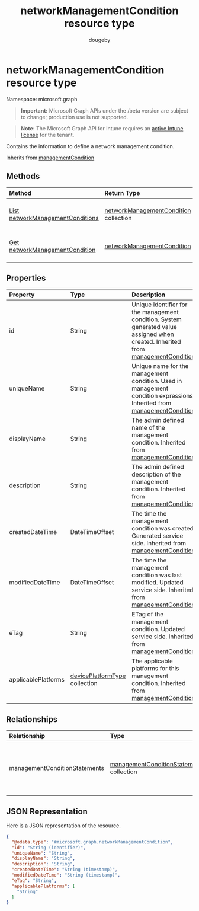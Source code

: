 ﻿---
title: "networkManagementCondition resource type"
description: "Contains the information to define a network management condition."
author: "dougeby"
localization_priority: Normal
ms.prod: "intune"
doc_type: resourcePageType
---

# networkManagementCondition resource type

Namespace: microsoft.graph

> **Important:** Microsoft Graph APIs under the /beta version are subject to change; production use is not supported.

> **Note:** The Microsoft Graph API for Intune requires an [active Intune license](https://go.microsoft.com/fwlink/?linkid=839381) for the tenant.

Contains the information to define a network management condition.

Inherits from [managementCondition](../resources/intune-fencing-managementcondition.md)

## Methods

| Method                                                                                       | Return Type                                                                                        | Description                                                                                                                               |
| :------------------------------------------------------------------------------------------- | :------------------------------------------------------------------------------------------------- | :---------------------------------------------------------------------------------------------------------------------------------------- |
| [List networkManagementConditions](../api/intune-fencing-networkmanagementcondition-list.md) | [networkManagementCondition](../resources/intune-fencing-networkmanagementcondition.md) collection | List properties and relationships of the [networkManagementCondition](../resources/intune-fencing-networkmanagementcondition.md) objects. |
| [Get networkManagementCondition](../api/intune-fencing-networkmanagementcondition-get.md)    | [networkManagementCondition](../resources/intune-fencing-networkmanagementcondition.md)            | Read properties and relationships of the [networkManagementCondition](../resources/intune-fencing-networkmanagementcondition.md) object.  |

## Properties

| Property            | Type                                                                              | Description                                                                                                                                                                            |
| :------------------ | :-------------------------------------------------------------------------------- | :------------------------------------------------------------------------------------------------------------------------------------------------------------------------------------- |
| id                  | String                                                                            | Unique identifier for the management condition. System generated value assigned when created. Inherited from [managementCondition](../resources/intune-fencing-managementcondition.md) |
| uniqueName          | String                                                                            | Unique name for the management condition. Used in management condition expressions. Inherited from [managementCondition](../resources/intune-fencing-managementcondition.md)           |
| displayName         | String                                                                            | The admin defined name of the management condition. Inherited from [managementCondition](../resources/intune-fencing-managementcondition.md)                                           |
| description         | String                                                                            | The admin defined description of the management condition. Inherited from [managementCondition](../resources/intune-fencing-managementcondition.md)                                    |
| createdDateTime     | DateTimeOffset                                                                    | The time the management condition was created. Generated service side. Inherited from [managementCondition](../resources/intune-fencing-managementcondition.md)                        |
| modifiedDateTime    | DateTimeOffset                                                                    | The time the management condition was last modified. Updated service side. Inherited from [managementCondition](../resources/intune-fencing-managementcondition.md)                    |
| eTag                | String                                                                            | ETag of the management condition. Updated service side. Inherited from [managementCondition](../resources/intune-fencing-managementcondition.md)                                       |
| applicablePlatforms | [devicePlatformType](../resources/intune-shared-deviceplatformtype.md) collection | The applicable platforms for this management condition. Inherited from [managementCondition](../resources/intune-fencing-managementcondition.md)                                       |

## Relationships

| Relationship                  | Type                                                                                                   | Description                                                                                                                                                          |
| :---------------------------- | :----------------------------------------------------------------------------------------------------- | :------------------------------------------------------------------------------------------------------------------------------------------------------------------- |
| managementConditionStatements | [managementConditionStatement](../resources/intune-fencing-managementconditionstatement.md) collection | The management condition statements associated to the management condition. Inherited from [managementCondition](../resources/intune-fencing-managementcondition.md) |

## JSON Representation

Here is a JSON representation of the resource.

<!-- {
  "blockType": "resource",
  "keyProperty": "id",
  "@odata.type": "microsoft.graph.networkManagementCondition"
}
-->

```json
{
  "@odata.type": "#microsoft.graph.networkManagementCondition",
  "id": "String (identifier)",
  "uniqueName": "String",
  "displayName": "String",
  "description": "String",
  "createdDateTime": "String (timestamp)",
  "modifiedDateTime": "String (timestamp)",
  "eTag": "String",
  "applicablePlatforms": [
    "String"
  ]
}
```
